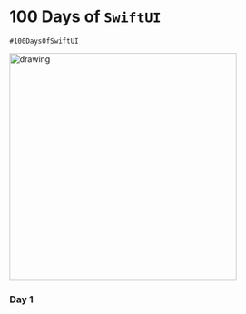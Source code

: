 # 100 Days of `SwiftUI`

`#100DaysOfSwiftUI`

<img src="https://img.icons8.com/color/452/swiftui.png" alt="drawing" width="400"/>

### Day 1
